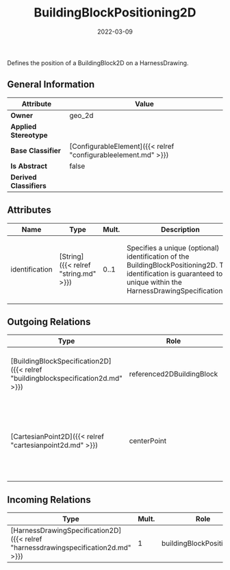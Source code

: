 ﻿---
title: BuildingBlockPositioning2D
toc: false
type: specs
date: "2022-03-09"
draft: false
specification: VEC
version: 2.0.0
documentType: "Recommendation"
elementType: Class
classes:
  - BuildingBlockPositioning2D
menu_name: vec-2.0.0
---
<p> Defines the position of a BuildingBlock2D on a HarnessDrawing.      </p>

## General Information

| Attribute               | Value |
|-------------------------|-------|
| **Owner**               | geo_2d |
| **Applied Stereotype**  |   |
| **Base Classifier**     | [ConfigurableElement]({{< relref "configurableelement.md" >}})<br/>  |
| **Is Abstract**         | false |
| **Derived Classifiers** |   |

## Attributes
|  Name  |  Type  |  Mult.  |  Description  |  Owning Classifier  |
|--------|--------|---------|---------------|--------------|
|identification | [String]({{< relref "string.md" >}}) | 0..1 | <p> Specifies a unique (optional) identification of the BuildingBlockPositioning2D. The identification is guaranteed to be unique within the HarnessDrawingSpecification2D.      </p> | [BuildingBlockPositioning2D]({{< relref "buildingblockpositioning2d.md" >}}) |

## Outgoing Relations
|    Type  |   Role   |   Mult.   |   Mult.   |   Description   |
|----------|----------|-----------|-----------|-----------------|
| [BuildingBlockSpecification2D]({{< relref "buildingblockspecification2d.md" >}}) | referenced2DBuildingBlock | 1 | 0..* | References the building block which is placed on the harness drawing. |
| [CartesianPoint2D]({{< relref "cartesianpoint2d.md" >}}) | centerPoint | 0..1 | 0..1 | Specifies the center point of the BuildingBlock in the coordinate system of the harness drawing. |
##  Incoming Relations
|    Type  |   Mult.  |   Role    |   Mult.   |   Description  |
|----------|----------|-----------|-----------|----------------|
| [HarnessDrawingSpecification2D]({{< relref "harnessdrawingspecification2d.md" >}}) | 1 | buildingBlockPositionings | 1..* | Specifies the BuildingBlockPositioning2Ds that are forming the 2D harness drawing. |
